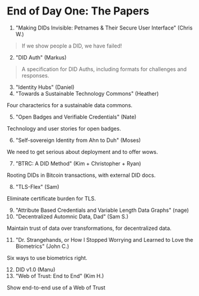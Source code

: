 # End of Day One: The Papers

1) "Making DIDs Invisible: Petnames & Their Secure User Interface" (Chris W.)

  > If we show people a DID, we have failed!

2. "DID Auth" (Markus)

> A specification for DID Auths, including formats for challenges and responses.

   3. "Identity Hubs" (Daniel)
   4. "Towards a Sustainable Technology Commons" (Heather)

Four characterics for a sustainable data commons. 

   5. "Open Badges and Verifiable Credentials" (Nate)

Technology and user stories for open badges.

   6. "Self-sovereign Identity from Ahn to Duh" (Moses)

We need to get serious about deployment and to offer wows.

   7. "BTRC: A DID Method" (Kim + Christopher + Ryan)

Rooting DIDs in Bitcoin transactions, with external DID docs.

   8. "TLS-Flex" (Sam)

Eliminate certificate burden for TLS.

   9. "Attribute Based Credentials and Variable Length Data Graphs" (nage)
   10. "Decentralized Automnic Data, Dad" (Sam S.)

Maintain trust of data over transformations, for decentralized data.

   11. "Dr. Strangehands, or How I Stopped Worrying and Learned to Love the Biometrics" (John C.)

Six ways to use biometrics right.

   12. DID v1.0 (Manu)
   13. "Web of Trust: End to End" (Kim H.)

Show end-to-end use of a Web of Trust

